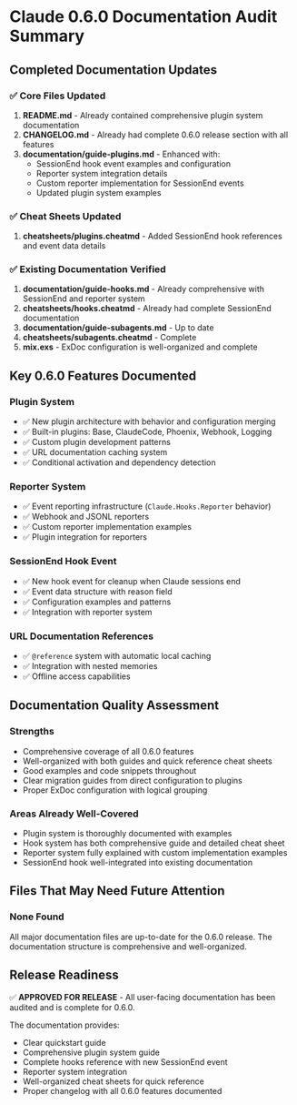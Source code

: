 # Claude 0.6.0 Documentation Audit Summary

## Completed Documentation Updates

### ✅ Core Files Updated
1. **README.md** - Already contained comprehensive plugin system documentation
2. **CHANGELOG.md** - Already had complete 0.6.0 release section with all features
3. **documentation/guide-plugins.md** - Enhanced with:
   - SessionEnd hook event examples and configuration
   - Reporter system integration details
   - Custom reporter implementation for SessionEnd events
   - Updated plugin system examples

### ✅ Cheat Sheets Updated  
1. **cheatsheets/plugins.cheatmd** - Added SessionEnd hook references and event data details

### ✅ Existing Documentation Verified
1. **documentation/guide-hooks.md** - Already comprehensive with SessionEnd and reporter system
2. **cheatsheets/hooks.cheatmd** - Already had complete SessionEnd documentation
3. **documentation/guide-subagents.md** - Up to date
4. **cheatsheets/subagents.cheatmd** - Complete
5. **mix.exs** - ExDoc configuration is well-organized and complete

## Key 0.6.0 Features Documented

### Plugin System
- ✅ New plugin architecture with behavior and configuration merging
- ✅ Built-in plugins: Base, ClaudeCode, Phoenix, Webhook, Logging
- ✅ Custom plugin development patterns
- ✅ URL documentation caching system
- ✅ Conditional activation and dependency detection

### Reporter System
- ✅ Event reporting infrastructure (`Claude.Hooks.Reporter` behavior)
- ✅ Webhook and JSONL reporters
- ✅ Custom reporter implementation examples
- ✅ Plugin integration for reporters

### SessionEnd Hook Event
- ✅ New hook event for cleanup when Claude sessions end
- ✅ Event data structure with reason field
- ✅ Configuration examples and patterns
- ✅ Integration with reporter system

### URL Documentation References
- ✅ `@reference` system with automatic local caching
- ✅ Integration with nested memories
- ✅ Offline access capabilities

## Documentation Quality Assessment

### Strengths
- Comprehensive coverage of all 0.6.0 features
- Well-organized with both guides and quick reference cheat sheets
- Good examples and code snippets throughout
- Clear migration guides from direct configuration to plugins
- Proper ExDoc configuration with logical grouping

### Areas Already Well-Covered
- Plugin system is thoroughly documented with examples
- Hook system has both comprehensive guide and detailed cheat sheet
- Reporter system fully explained with custom implementation examples
- SessionEnd hook well-integrated into existing documentation

## Files That May Need Future Attention

### None Found
All major documentation files are up-to-date for the 0.6.0 release. The documentation structure is comprehensive and well-organized.

## Release Readiness

✅ **APPROVED FOR RELEASE** - All user-facing documentation has been audited and is complete for 0.6.0.

The documentation provides:
- Clear quickstart guide
- Comprehensive plugin system guide  
- Complete hooks reference with new SessionEnd event
- Reporter system integration
- Well-organized cheat sheets for quick reference
- Proper changelog with all 0.6.0 features documented
